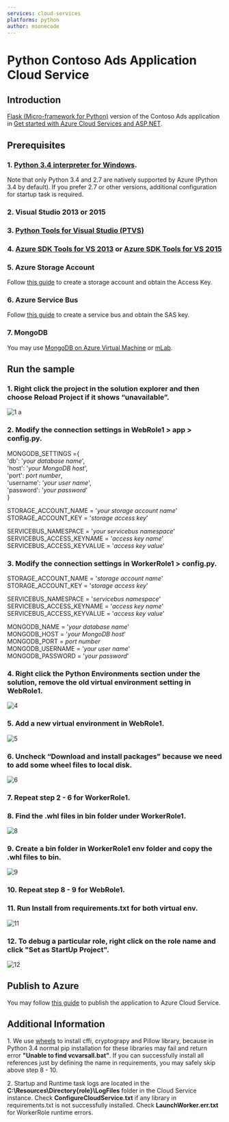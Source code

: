 ```yaml
---
services: cloud-services
platforms: python
author: msonecode
---
```


# Python Contoso Ads Application Cloud Service 

## Introduction

[Flask (Micro-framework for Python)](http://flask.pocoo.org/) version of the Contoso Ads application in [Get started with Azure Cloud Services and ASP.NET](https://azure.microsoft.com/en-us/documentation/articles/cloud-services-dotnet-get-started/).

## Prerequisites

### 1. [Python 3.4 interpreter for Windows](https://www.python.org/downloads/release/python-344/).

Note that only Python 3.4 and 2.7 are natively supported by Azure (Python 3.4 by default). If you prefer 2.7 or other versions, additional configuration for startup task is required.

### 2. Visual Studio 2013 or 2015

### 3. [Python Tools for Visual Studio (PTVS)](https://www.visualstudio.com/vs/python/)

### 4. [Azure SDK Tools for VS 2013](http://go.microsoft.com/fwlink/?LinkId=323510) or [Azure SDK Tools for VS 2015](http://go.microsoft.com/fwlink/?LinkId=518003)

### 5. Azure Storage Account 

Follow [this guide](https://azure.microsoft.com/en-us/documentation/articles/storage-create-storage-account/) to create a storage account and obtain the Access Key.

### 6. Azure Service Bus

Follow [this guide](https://azure.microsoft.com/en-us/documentation/articles/service-bus-python-how-to-use-queues/#create-a-service-namespace) to create a service bus and obtain the SAS key.
### 7. MongoDB 

You may use [MongoDB on Azure Virtual Machine](https://azure.microsoft.com/en-us/documentation/articles/virtual-machines-windows-classic-install-mongodb/) or [mLab](https://mlab.com/azure/).

## Run the sample

### 1\. Right click the project in the solution explorer and then choose Reload Project if it shows “unavailable”. 

![1](https://raw.githubusercontent.com/shaqian/Flask-Azure-Cloud-Service/master/1.png)
a
### 2\. Modify the connection settings in WebRole1 > app > config.py. 

MONGODB\_SETTINGS ={  
   'db': '*your database name*',  
   'host': '*your MongoDB host*',  
   'port': *port number*,  
   'username': '*your user name*',  
   'password': '*your password*'  
}

STORAGE\_ACCOUNT\_NAME = '*your storage account name*'  
STORAGE\_ACCOUNT\_KEY = '*storage access key*'  

SERVICEBUS\_NAMESPACE = '*your servicebus namespace*'  
SERVICEBUS\_ACCESS_KEYNAME = '*access key name*'  
SERVICEBUS\_ACCESS_KEYVALUE = '*access key value*'  

### 3\. Modify the connection settings in WorkerRole1 > config.py. 

STORAGE\_ACCOUNT\_NAME = '*storage account name*'  
STORAGE\_ACCOUNT\_KEY = '*storage access key*'  

SERVICEBUS\_NAMESPACE = '*servicebus namespace*'  
SERVICEBUS\_ACCESS_KEYNAME = '*access key name*'  
SERVICEBUS\_ACCESS_KEYVALUE = '*access key value*'  

MONGODB\_NAME = '*your database name*'  
MONGODB\_HOST = '*your MongoDB host*'  
MONGODB\_PORT =  *port number*  
MONGODB\_USERNAME = '*your user name*'  
MONGODB\_PASSWORD = '*your password*'  

### 4\. Right click the Python Environments section under the solution, remove the old virtual environment setting in WebRole1. 

![4](https://raw.githubusercontent.com/shaqian/Flask-Azure-Cloud-Service/master/2.png)

### 5\. Add a new virtual environment in WebRole1. 

![5](https://raw.githubusercontent.com/shaqian/Flask-Azure-Cloud-Service/master/3.png)

### 6\. Uncheck “Download and install packages” because we need to add some wheel files to local disk. 

![6](https://raw.githubusercontent.com/shaqian/Flask-Azure-Cloud-Service/master/4.png)

### 7\. Repeat step 2 - 6 for WorkerRole1. 

### 8\. Find the .whl files in bin folder under WorkerRole1. 

![8](https://raw.githubusercontent.com/shaqian/Flask-Azure-Cloud-Service/master/7.png)

### 9\. Create a bin folder in WorkerRole1 env folder and copy the .whl files to bin.

![9](https://raw.githubusercontent.com/shaqian/Flask-Azure-Cloud-Service/master/8.png)

### 10\. Repeat step 8 - 9 for WebRole1. 

### 11\. Run Install from requirements.txt for both virtual env. 

![11](https://raw.githubusercontent.com/shaqian/Flask-Azure-Cloud-Service/master/9.png)

### 12\. To debug a particular role, right click on the role name and click "Set as StartUp Project". 

![12](https://raw.githubusercontent.com/shaqian/Flask-Azure-Cloud-Service/master/10.png)

## Publish to Azure

You may follow [this guide](https://azure.microsoft.com/en-us/documentation/articles/cloud-services-python-ptvs/#publish-to-azure) to publish the application to Azure Cloud Service.

## Additional Information

1\. We use [wheels](http://pythonwheels.com/) to install cffi, cryptograpy and Pillow library, because  in Python 3.4 normal pip installation for these libraries may fail and return error **"Unable to find vcvarsall.bat"**. If you can successfully install all references just by defining the name in requirements, you may safely skip above step 8 - 10.

2\. Startup and Runtime task logs are located in the **C:\Resources\Directory{role}\LogFiles** folder in the Cloud Service instance. Check **ConfigureCloudService.txt** if any library in requirements.txt is not successfully installed. Check **LaunchWorker.err.txt** for WorkerRole runtime errors.
